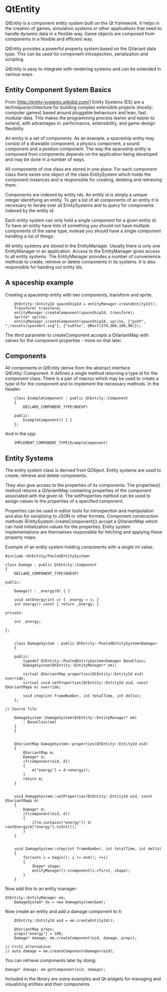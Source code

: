 QtEntity
========

QtEntity is a component entity system built on the Qt framework. It helps in the creation of games,
simulation systems or other applications that need to handle dynamic data in a flexible way.
Game objects are composed from components in a flexible and efficient way.

QtEntity provides a powerful property system based on the QVariant data type.
This can be used for component introspection, serialization and scripting.

QtEntity is easy to integrate with rendering systems and can be extended in various ways.

Entity Component System Basics
-------------
From  [http://entity-systems.wikidot.com/]
	Entity Systems (ES) are a technique/architecture for building complex extensible projects 
	(mostly: computer games) based around pluggable behaviours and lean, fast, modular data.
	This makes the programming process leaner and easier to extend, with advantages in:
        performance, extensibility, and game-design flexibility

An entity is a set of components. As an example, a spaceship entity may consist of a drawable component,
a physics component, a sound component and a position component. The way the spaceship entity
is composed from components depends on the application being developed and may be done
in a number of ways.

All components of one class are stored in one place. For each component class
there exists one object of the class EntitySystem which holds the component instances and is
responsible for creating, deleting and retrieving them.

Components are indexed by entity ids. An entity id is simply a unique integer
identifying an entity. To get a list of all components of an entity it is necessary to
iterate over all EntitySystems and to query for components indexed by the entity id.

Each entity system can only hold a single component for a given entity id.
To have an entity have lists of something you should not have multiple components of the same type,
instead you should have a single component handling a list of things.

All entity systems are stored in the EntityManager. Usually there is only one EntityManager
in an application. Access to the EntityManager gives access to all entity systems.
The EntityManager provides a number of convenience methods to create, retrieve or delete components
in its systems. It is also responsible for handing out entity ids.

A spaceship example
-------------
Creating a spaceship entity with two components, transform and sprite.

        QtEntity::EntityId spaceShipId = entityManager.createEntityId();
        Transform* transform;
        entityManager.createComponent(spaceShipId, transform);
        Sprite* sprite;
        entityManager.createComponent(spaceShipId, sprite, {"path", ":/assets/spaceArt.svg"}, {"subTex", QRect(374,360,106,90)});

The third parameter to createComponent accepts a QVariantMap with values for the
component properties - more on that later.

Components
-------------
All components in QtEntity derive from the abstract interface QtEntity::Component. It defines a
single method returning a type id for the component class.
There is a pair of macros which may be used to create a type id for the component and to implement
the necessary methods. In the header:

        class ExampleComponent : public QtEntity::Component
        {
            DECLARE_COMPONENT_TYPE(NOEXP)

        public:
            ExampleComponent() { }
        };

And in the cpp:

        IMPLEMENT_COMPONENT_TYPE(ExampleComponent)

Entity Systems
-------------
The entity system class is derived from QObject.
Entity systems are used to create, retrieve and delete components.



They also give access to the properties of its components: The properties() method returns
a QVariantMap containing properties of the component associated with the given id. The setProperties method can
be used to assign values to the properties of a specified component.

Properties can be used in editor tools for introspection and manipulation and also for serializing to JSON or other formats.
Component construction methods (EntitySystem::createComponent()) accept a QVariantMap which can hold initialization 
values for the properties. Entity system implementations are themselves responsible for fetching and applying these property maps.

Example of an entity system holding components with a single int value:

	
	#include <QtEntity/PooledEntitySystem>

	class Damage : public QtEntity::Component
	{
		DECLARE_COMPONENT_TYPE(NOEXP)    

	public:

		Damage() : _energy(0) { }

		void setEnergy(int v) { _energy = v; }
		int energy() const { return _energy; }

	private:

		int _energy;

	};


        class DamageSystem : public QtEntity::PooledEntitySystem<Damage>
        {

        public:
            typedef QtEntity::PooledEntitySystem<Damage> BaseClass;
            DamageSystem(QtEntity::EntityManager* em);

            virtual QVariantMap properties(QtEntity::EntityId eid) override;
            virtual void setProperties(QtEntity::EntityId eid, const QVariantMap& m) override;

            void step(int frameNumber, int totalTime, int delta);
        };

	// Source file

        DamageSystem::DamageSystem(QtEntity::EntityManager* em)
            : BaseClass(em)
        {
        }


        QVariantMap DamageSystem::properties(QtEntity::EntityId eid)
        {
            QVariantMap m;
            Damage* d;
            if(component(eid, d))
            {
                m["energy"] = d->energy();
            }
            return m;
        }


        void DamageSystem::setProperties(QtEntity::EntityId eid, const QVariantMap& m)
        {
            Damage* d;
            if(component(eid, d))
            {
                if(m.contains("energy")) d->setEnergy(m["energy"].toInt());
            }
        }


        void DamageSystem::step(int frameNumber, int totalTime, int delta)
        {
            for(auto i = begin(); i != end(); ++i)
            {
                Shape* shape;
                entityManager()->component(i->first, shape);
            }
        }


Now add this to an entity manager:


	QtEntity::EntityManager em;
        DamageSystem* ds = new DamageSystem(&em);

Now create an entity and add a damage component to it:

        QtEntity::EntityId eid = em.createEntityId();

        QVariantMap props;
        props["energy"] = 100;
        Damage* damage; em.createComponent(eid, damage, props);

	// C++11 alternative:
	// auto damage = em.createComponent<Damage>(eid);

You can retrieve components later by doing:

	Damage* damage; em.getComponent(eid, damage);

Included in the library are some examples and Qt widgets for managing and visualizing entities and their components.
